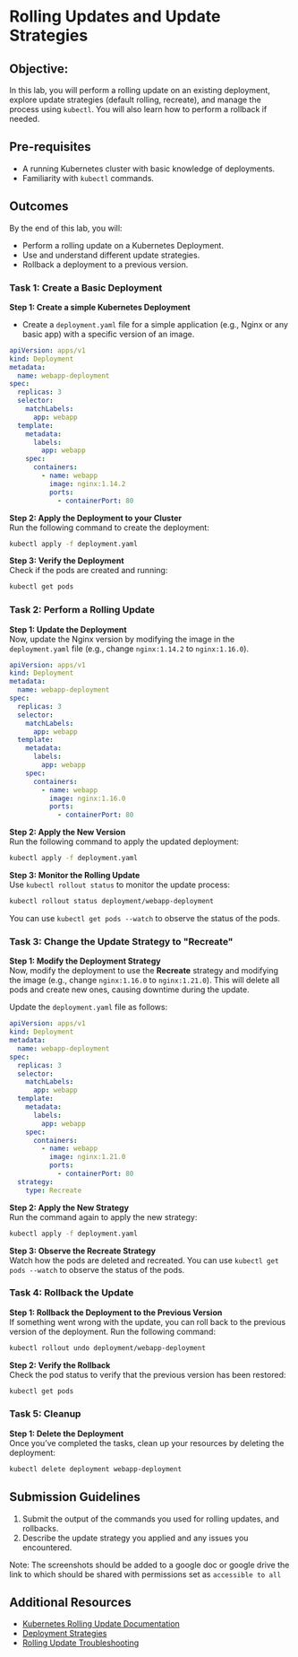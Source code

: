 # **Rolling Updates and Update Strategies**

## **Objective:**  
In this lab, you will perform a rolling update on an existing deployment, explore update strategies (default rolling, recreate), and manage the process using `kubectl`. You will also learn how to perform a rollback if needed.

## **Pre-requisites**
- A running Kubernetes cluster with basic knowledge of deployments.
- Familiarity with `kubectl` commands.

## **Outcomes**
By the end of this lab, you will:
- Perform a rolling update on a Kubernetes Deployment.
- Use and understand different update strategies.
- Rollback a deployment to a previous version.

### **Task 1: Create a Basic Deployment**

**Step 1: Create a simple Kubernetes Deployment**  
- Create a `deployment.yaml` file for a simple application (e.g., Nginx or any basic app) with a specific version of an image.

```yaml
apiVersion: apps/v1
kind: Deployment
metadata:
  name: webapp-deployment
spec:
  replicas: 3
  selector:
    matchLabels:
      app: webapp
  template:
    metadata:
      labels:
        app: webapp
    spec:
      containers:
        - name: webapp
          image: nginx:1.14.2
          ports:
            - containerPort: 80
```

**Step 2: Apply the Deployment to your Cluster**  
Run the following command to create the deployment:

```bash
kubectl apply -f deployment.yaml
```

**Step 3: Verify the Deployment**  
Check if the pods are created and running:

```bash
kubectl get pods
```

### **Task 2: Perform a Rolling Update**

**Step 1: Update the Deployment**  
Now, update the Nginx version by modifying the image in the `deployment.yaml` file (e.g., change `nginx:1.14.2` to `nginx:1.16.0`).

```yaml
apiVersion: apps/v1
kind: Deployment
metadata:
  name: webapp-deployment
spec:
  replicas: 3
  selector:
    matchLabels:
      app: webapp
  template:
    metadata:
      labels:
        app: webapp
    spec:
      containers:
        - name: webapp
          image: nginx:1.16.0
          ports:
            - containerPort: 80
```

**Step 2: Apply the New Version**  
Run the following command to apply the updated deployment:

```bash
kubectl apply -f deployment.yaml
```

**Step 3: Monitor the Rolling Update**  
Use `kubectl rollout status` to monitor the update process:

```bash
kubectl rollout status deployment/webapp-deployment
```

You can use `kubectl get pods --watch` to observe the status of the pods.

### **Task 3: Change the Update Strategy to "Recreate"**

**Step 1: Modify the Deployment Strategy**  
Now, modify the deployment to use the **Recreate** strategy and modifying the image (e.g., change `nginx:1.16.0` to `nginx:1.21.0`). This will delete all pods and create new ones, causing downtime during the update.

Update the `deployment.yaml` file as follows:

```yaml
apiVersion: apps/v1
kind: Deployment
metadata:
  name: webapp-deployment
spec:
  replicas: 3
  selector:
    matchLabels:
      app: webapp
  template:
    metadata:
      labels:
        app: webapp
    spec:
      containers:
        - name: webapp
          image: nginx:1.21.0
          ports:
            - containerPort: 80
  strategy:
    type: Recreate
```

**Step 2: Apply the New Strategy**  
Run the command again to apply the new strategy:

```bash
kubectl apply -f deployment.yaml
```

**Step 3: Observe the Recreate Strategy**  
Watch how the pods are deleted and recreated. You can use `kubectl get pods --watch` to observe the status of the pods.

### **Task 4: Rollback the Update**

**Step 1: Rollback the Deployment to the Previous Version**  
If something went wrong with the update, you can roll back to the previous version of the deployment. Run the following command:

```bash
kubectl rollout undo deployment/webapp-deployment
```

**Step 2: Verify the Rollback**  
Check the pod status to verify that the previous version has been restored:

```bash
kubectl get pods
```

### **Task 5: Cleanup**

**Step 1: Delete the Deployment**  
Once you’ve completed the tasks, clean up your resources by deleting the deployment:

```bash
kubectl delete deployment webapp-deployment
```

## **Submission Guidelines**
1. Submit the output of the commands you used for rolling updates, and rollbacks.
2. Describe the update strategy you applied and any issues you encountered.

Note: The screenshots should be added to a google doc or google drive the link to which should be shared with permissions set as `accessible to all`

## **Additional Resources**
- [Kubernetes Rolling Update Documentation](https://kubernetes.io/docs/tutorials/kubernetes-basics/update-update/)
- [Deployment Strategies](https://kubernetes.io/docs/concepts/workloads/controllers/deployment/#deployment-strategies)
- [Rolling Update Troubleshooting](https://kubernetes.io/docs/tutorials/kubernetes-basics/update-update/)


